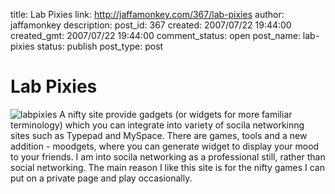 title: Lab Pixies
link: http://jaffamonkey.com/367/lab-pixies
author: jaffamonkey
description: 
post_id: 367
created: 2007/07/22 19:44:00
created_gmt: 2007/07/22 19:44:00
comment_status: open
post_name: lab-pixies
status: publish
post_type: post

# Lab Pixies

![labpixies](http://www.jaffamonkey.co.uk/images/labpixies_pixies.gif) A nifty site provide gadgets (or widgets for more familiar terminology) which you can integrate into variety of socila networkinng sites such as Typepad and MySpace. There are games, tools and a new addition - moodgets, where you can generate widget to display your mood to your friends. I am into socila networking as a professional still, rather than social networking. The main reason I like this site is for the nifty games I can put on a private page and play occasionally.